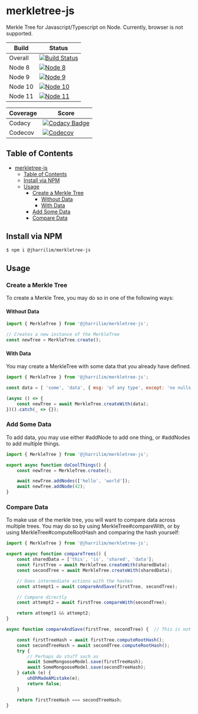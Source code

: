 # merkletree-js

Merkle Tree for Javascript/Typescript on Node. Currently, browser is not supported.

| Build | Status |
| --- | --- |
| Overall | [![Build Status]](https://travis-ci.org/jharrilim/merkletree-js) |
| Node 8 | [![Node 8]](https://travis-ci.org/jharrilim/merkletree-js) |
| Node 9 | [![Node 9]](https://travis-ci.org/jharrilim/merkletree-js) |
| Node 10 | [![Node 10]](https://travis-ci.org/jharrilim/merkletree-js) |
| Node 11 | [![Node 11]](https://travis-ci.org/jharrilim/merkletree-js) |

| Coverage | Score |
| --- | --- |
| Codacy | [![Codacy Badge]](https://www.codacy.com/app/jharri50/merkletree-js?utm_source=github.com&amp;utm_medium=referral&amp;utm_content=jharrilim/merkletree-js&amp;utm_campaign=Badge_Grade) |
| Codecov | [![Codecov]](https://codecov.io/gh/jharrilim/merkletree-js) |

## Table of Contents
- [merkletree-js](#merkletree-js)
  - [Table of Contents](#table-of-contents)
  - [Install via NPM](#install-via-npm)
  - [Usage](#usage)
    - [Create a Merkle Tree](#create-a-merkle-tree)
      - [Without Data](#without-data)
      - [With Data](#with-data)
    - [Add Some Data](#add-some-data)
    - [Compare Data](#compare-data)

## Install via NPM

```sh
$ npm i @jharrilim/merkletree-js
```

## Usage

### Create a Merkle Tree

To create a Merkle Tree, you may do so in one of the following ways:

#### Without Data

```js
import { MerkleTree } from '@jharrilim/merkletree-js';

// Creates a new instance of the MerkleTree
const newTree = MerkleTree.create();
```

#### With Data

You may create a MerkleTree with some data that you already have defined.

```js
import { MerkleTree } from '@jharrilim/merkletree-js';

const data = [ 'some', 'data', { msg: 'of any type', except: 'no nulls, functions, or undefined' }, true ];

(async () => {
    const newTree = await MerkleTree.createWith(data);
})().catch(_ => {});
```

### Add Some Data

To add data, you may use either #addNode to add one thing, or #addNodes to add multiple things.

```js
import { MerkleTree } from '@jharrilim/merkletree-js';

export async function doCoolThings() {
    const newTree = MerkleTree.create();

    await newTree.addNodes(['hello', 'world']);
    await newTree.addNode(42);
}
```

### Compare Data

To make use of the merkle tree, you will want to compare data across multiple trees. You may do so
by using MerkleTree#compareWith, or by using MerkleTree#computeRootHash and comparing the hash yourself:

```js
import { MerkleTree } from '@jharrilim/merkletree-js';

export async function compareTrees() {
    const sharedData = ['this', 'is', 'shared', 'data'];
    const firstTree = await MerkleTree.createWith(sharedData);
    const secondTree = await MerkleTree.createWith(sharedData);

    // Does intermediate actions with the hashes
    const attempt1 = await compareAndSave(firstTree, secondTree);

    // Compare directly
    const attempt2 = await firstTree.compareWith(secondTree);

    return attempt1 && attempt2;
}

async function compareAndSave(firstTree, secondTree) {  // This is not price matching

    const firstTreeHash = await firstTree.computeRootHash();
    const secondTreeHash = await secondTree.computeRootHash();
    try {
        // Perhaps do stuff such as
        await SomeMongooseModel.save(firstTreeHash);
        await SomeMongooseModel.save(secondTreeHash);
    } catch (e) {
        uhOhMadeAMistake(e);
        return false;
    }

    return firstTreeHash === secondTreeHash;
}
```
[Build Status]: https://travis-ci.org/jharrilim/merkletree-js.svg?branch=master
[Codecov]: https://codecov.io/gh/jharrilim/merkletree-js/branch/master/graph/badge.svg
[Codacy Badge]: https://api.codacy.com/project/badge/Grade/56df89b36bfe4c6396e105184aceb66a
[Node 8]: https://travis-matrix-badges.herokuapp.com/repos/jharrilim/merkletree-js/branches/master/1
[Node 9]: https://travis-matrix-badges.herokuapp.com/repos/jharrilim/merkletree-js/branches/master/2
[Node 10]: https://travis-matrix-badges.herokuapp.com/repos/jharrilim/merkletree-js/branches/master/3
[Node 11]: https://travis-matrix-badges.herokuapp.com/repos/jharrilim/merkletree-js/branches/master/4

